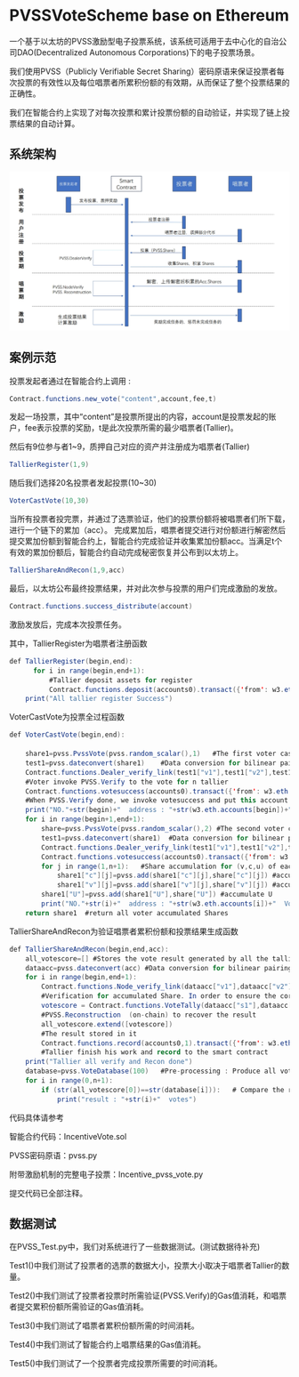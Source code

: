 # PVSSVoteScheme base on Ethereum
一个基于以太坊的PVSS激励型电子投票系统，该系统可适用于去中心化的自治公司DAO(Decentralized Autonomous Corporations)下的电子投票场景。

我们使用PVSS（Publicly Verifiable Secret Sharing）密码原语来保证投票者每次投票的有效性以及每位唱票者所累积份额的有效期，从而保证了整个投票结果的正确性。

我们在智能合约上实现了对每次投票和累计投票份额的自动验证，并实现了链上投票结果的自动计算。

## 系统架构

![image](system.png)
## 案例示范
投票发起者通过在智能合约上调用 :
```java  
Contract.functions.new_vote("content",account,fee,t)
   ```
   发起一场投票，其中“content”是投票所提出的内容，account是投票发起的账户，fee表示投票的奖励，t是此次投票所需的最少唱票者(Tallier)。

然后有9位参与者1~9，质押自己对应的资产并注册成为唱票者(Tallier)
```java  
TallierRegister(1,9)   
   ```
  随后我们选择20名投票者发起投票(10~30)
   ```java  
VoterCastVote(10,30)    
   ```
当所有投票者投完票，并通过了选票验证，他们的投票份额将被唱票者们所下载，进行一个链下的累加（acc）。
完成累加后，唱票者提交进行对份额进行解密然后提交累加份额到智能合约上，智能合约完成验证并收集累加份额acc。当满足t个有效的累加份额后，智能合约自动完成秘密恢复并公布到以太坊上。
   ```java  
TallierShareAndRecon(1,9,acc)  
   ```
   最后，以太坊公布最终投票结果，并对此次参与投票的用户们完成激励的发放。
   ```java  
 Contract.functions.success_distribute(account)
   ```
   激励发放后，完成本次投票任务。

其中，TallierRegister为唱票者注册函数
```java  
def TallierRegister(begin,end):
      for i in range(begin,end+1):
          #Tallier deposit assets for register
          Contract.functions.deposit(accounts0).transact({'from': w3.eth.accounts[i], 'value': 300000000000000000}) #deposit_fee is 1/10 vote_fee
    print("All tallier register Success")
```
VoterCastVote为投票全过程函数
```java
def VoterCastVote(begin,end):
   
    share1=pvss.PvssVote(pvss.random_scalar(),1)   #The first voter cast his vote   his vote value is 1 ,is changeable
    test1=pvss.dateconvert(share1)    #Data conversion for bilinear pairing on-chain
    Contract.functions.Dealer_verify_link(test1["v1"],test1["v2"],test1["c1"],test1["c2"],pk1,pk2).call({"from":w3.eth.accounts[begin]})
    #Voter invoke PVSS.Verify to the vote for n tallier  
    Contract.functions.votesuccess(accounts0).transact({'from': w3.eth.accounts[begin]})
    #When PVSS.Verify done, we invoke votesuccess and put this account address into  votetask
    print("NO."+str(begin)+"  address : "+str(w3.eth.accounts[begin])+"  VoteDone")
    for i in range(begin+1,end+1):
        share=pvss.PvssVote(pvss.random_scalar(),2) #The second voter cast his vote, his vote value is 2 , changeable
        test1=pvss.dateconvert(share1)  #Data conversion for bilinear pairing on-chain
        Contract.functions.Dealer_verify_link(test1["v1"],test1["v2"],test1["c1"],test1["c2"],pk1,pk2).call({"from":w3.eth.accounts[i]})
        Contract.functions.votesuccess(accounts0).transact({'from': w3.eth.accounts[i]})
        for j in range(1,n+1):   #Share accumulation for (v,c,u) of each vote, Shares are accumulate to share1,which is the first vote share
            share1["c"][j]=pvss.add(share1["c"][j],share["c"][j]) #accumulate c
            share1["v"][j]=pvss.add(share1["v"][j],share["v"][j]) #accumulate v
        share1["U"]=pvss.add(share1["U"],share["U"]) #accumulate U
        print("NO."+str(i)+"  address : "+str(w3.eth.accounts[i])+"  VoteDone")
    return share1  #return all voter accumulated Shares 
```
TallierShareAndRecon为验证唱票者累积份额和投票结果生成函数
```java
def TallierShareAndRecon(begin,end,acc):
    all_votescore=[] #Stores the vote result generated by all the talliers
    dataacc=pvss.dateconvert(acc) #Data conversion for bilinear pairing on-chain
    for i in range(begin,end+1):
        Contract.functions.Node_verify_link(dataacc["v1"],dataacc["v2"],dataacc["s1"],dataacc["s2"]).call({"from":w3.eth.accounts[i]})
        #Verification for accumulated Share. In order to ensure the correctness of the voting result.
        votescore = Contract.functions.VoteTally(dataacc["s1"],dataacc["s2"], pvss.recover_secret4(acc["raw"]),int(acc["U"][0]),int(acc["U"][1])).call({"from":w3.eth.accounts[i]})
        #PVSS.Reconstruction  (on-chain) to recover the result
        all_votescore.extend([votescore])
        #The result stored in it 
        Contract.functions.record(accounts0,1).transact({'from': w3.eth.accounts[i]})
        #Tallier finish his work and record to the smart contract
    print("Tallier all verify and Recon done") 
    database=pvss.VoteDatabase(100)   #Pre-processing : Produce all voting results in advance
    for i in range(0,n+1):
        if (str(all_votescore[0])==str(database[i])):   # Compare the result with the pre-processed result and find the same value 
            print("result : "+str(i)+"  votes")  
```


代码具体请参考

智能合约代码：IncentiveVote.sol

PVSS密码原语：pvss.py

附带激励机制的完整电子投票：Incentive_pvss_vote.py

提交代码已全部注释。

## 数据测试
在PVSS_Test.py中，我们对系统进行了一些数据测试。(测试数据待补充)

Test1()中我们测试了投票者的选票的数据大小，投票大小取决于唱票者Tallier的数量。

Test2()中我们测试了投票者投票时所需验证(PVSS.Verify)的Gas值消耗，和唱票者提交累积份额所需验证的Gas值消耗。

Test3()中我们测试了唱票者累积份额所需的时间消耗。

Test4()中我们测试了智能合约上唱票结果的Gas值消耗。

Test5()中我们测试了一个投票者完成投票所需要的时间消耗。
  



